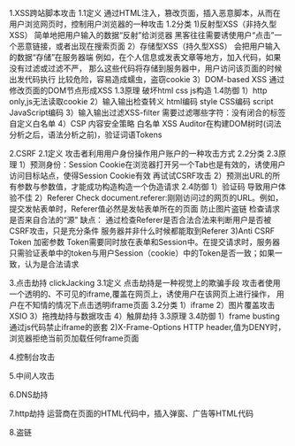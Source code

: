 1.XSS跨站脚本攻击
1.1定义
通过HTML注入，篡改页面，插入恶意脚本，从而在用户浏览网页时，控制用户浏览器的一种攻击
1.2分类
1)反射型XSS（非持久型XSS）
  简单地把用户输入的数据“反射”给浏览器
  黑客往往需要诱使用户“点击”一个恶意链接，或者出现在搜索页面
2）存储型XSS（持久型XSS）
   会把用户输入的数据“存储”在服务器端
   例如，在个人信息或发表文章等地方，加入代码，如果没有过滤或过滤不严，
        那么这些代码将存储到服务器中，用户访问该页面的时候出发代码执行
   比较危险，容易造成蠕虫，盗窃cookie
3）DOM-based XSS
   通过修改页面的DOM节点形成XSS
1.3原理
   破坏html css js构造
1.4防御
    1）http only,js无法读取cookie
    2）输入输出检查转义
       html编码
       style CSS编码
       script JavaScript编码
    3）输入输出过滤XSS-filter  需要过滤哪些字符：没有闭合的标签
       自定义白名单
    4）CSP 内容安全策略 白名单
    XSS Auditor在构建DOM树时(词法分析之后，语法分析之前)，验证词语Tokens


2.CSRF
2.1定义
攻击者利用用户身份操作用户账户的一种攻击方式
2.2分类
2.3原理
    1）预测身份：Session Cookie在浏览器打开另一个Tab也是有效的，诱使用户访问目标站点，使得Session Cookie有效
    再试试CSRF攻击
    2）预测出URL的所有参数与参数值，才能成功构造构造一个伪造请求
2.4防御
1）验证码
   导致用户体验不佳
2）Referer Check
   document.referer:刚刚访问过的网页的URL。例如，提交发帖表单时，Referer值必然是发帖表单所在的页面
   防止图片盗链
   检查请求是否来自合法的“源”
   缺点：
   通过检查Referer是否合法合法来判断用户是否被CSRF攻击，只是充分条件
   服务器并非什么时候都能取到Referer
3)Anti CSRF Token
  加密参数
  Token需要同时放在表单和Session中。在提交请求时，服务器只需验证表单中的token与用户Session（cookie）中的Token是否一致；如果一致，认为是合法请求

3.点击劫持 clickJacking
3.1定义
点击劫持是一种视觉上的欺骗手段
攻击者使用一个透明的、不可见的iframe,覆盖在网页上，诱使用户在该网页上进行操作，
用户在不知情的情况下点击透明iframe页面
3.2分类
    1）iframe
    2）图片覆盖攻击 XSIO
    3）拖拽劫持与数据攻击
    4）触屏劫持
3.3原理
3.4防御
    1）frame busting
       通过js代码禁止iframe的嵌套
    2)X-Frame-Options
      HTTP header,值为DENY时，浏览器拒绝当前页加载任何frame页面

4.控制台攻击

5.中间人攻击

6.DNS劫持

7.http劫持
运营商在页面的HTML代码中，插入弹窗、广告等HTML代码

8.盗链
